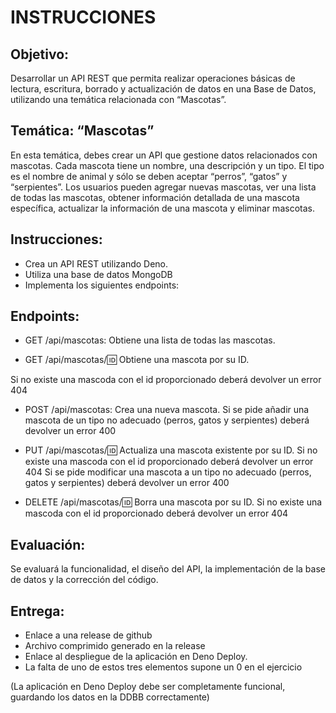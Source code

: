 # INSTRUCCIONES
## Objetivo:
Desarrollar un API REST que permita realizar operaciones básicas de lectura, escritura, borrado y actualización de datos en una Base de Datos, utilizando una temática relacionada con “Mascotas”.

## Temática: “Mascotas”
En esta temática, debes crear un API que gestione datos relacionados con mascotas. Cada mascota tiene un nombre, una descripción y un tipo. El tipo es el nombre de animal y sólo se deben aceptar “perros”, “gatos” y “serpientes”. Los usuarios pueden agregar nuevas mascotas, ver una lista de todas las mascotas, obtener información detallada de una mascota específica, actualizar la información de una mascota y eliminar mascotas.

## Instrucciones:
- Crea un API REST utilizando Deno.
- Utiliza una base de datos MongoDB
- Implementa los siguientes endpoints:

## Endpoints:
- GET /api/mascotas: Obtiene una lista de todas las mascotas.

- GET /api/mascotas/:id: Obtiene una mascota por su ID.

Si no existe una mascoda con el id proporcionado deberá devolver un error 404
- POST /api/mascotas: Crea una nueva mascota.
Si se pide añadir una mascota de un tipo no adecuado (perros, gatos y serpientes) deberá devolver un error 400

- PUT /api/mascotas/:id: Actualiza una mascota existente por su ID.
Si no existe una mascoda con el id proporcionado deberá devolver un error 404
Si se pide modificar una mascota a un tipo no adecuado (perros, gatos y serpientes) deberá devolver un error 400

- DELETE /api/mascotas/:id: Borra una mascota por su ID.
Si no existe una mascoda con el id proporcionado deberá devolver un error 404

## Evaluación:
Se evaluará la funcionalidad, el diseño del API, la implementación de la base de datos y la corrección del código.

## Entrega:
- Enlace a una release de github
- Archivo comprimido generado en la release
- Enlace al despliegue de la aplicación en Deno Deploy.
- La falta de uno de estos tres elementos supone un 0 en el ejercicio

(La aplicación en Deno Deploy debe ser completamente funcional, guardando los datos en la DDBB correctamente)